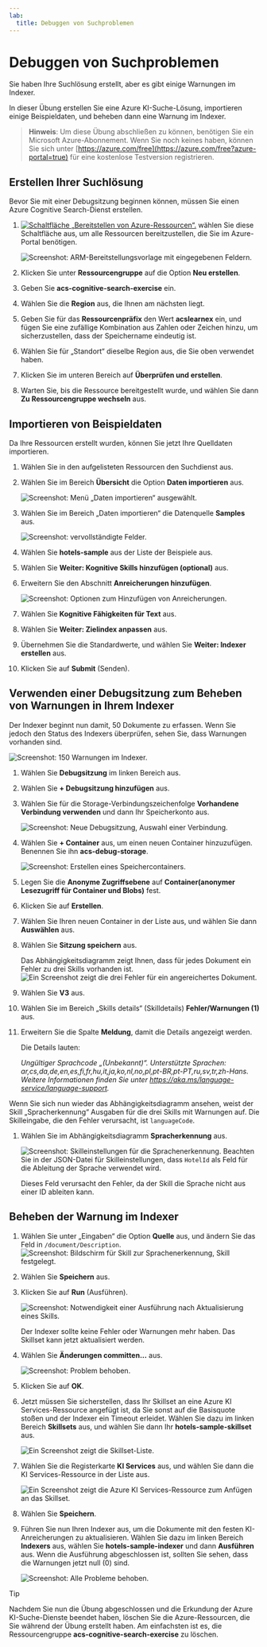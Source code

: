 ```yaml
---
lab:
  title: Debuggen von Suchproblemen
---
```


# Debuggen von Suchproblemen

Sie haben Ihre Suchlösung erstellt, aber es gibt einige Warnungen im Indexer.

In dieser Übung erstellen Sie eine Azure KI-Suche-Lösung, importieren einige Beispieldaten, und beheben dann eine Warnung im Indexer.

> **Hinweis**: Um diese Übung abschließen zu können, benötigen Sie ein Microsoft Azure-Abonnement. Wenn Sie noch keines haben, können Sie sich unter [https://azure.com/free](https://azure.com/free?azure-portal=true) für eine kostenlose Testversion registrieren.

## Erstellen Ihrer Suchlösung

Bevor Sie mit einer Debugsitzung beginnen können, müssen Sie einen Azure Cognitive Search-Dienst erstellen.

1. [![Schaltfläche „Bereitstellen von Azure-Ressourcen“.](../media/08-media/deploy-azure.svg)](https://portal.azure.com/#create/Microsoft.Template/uri/https%3A%2F%2Fraw.githubusercontent.com%2FAzure-Samples%2Fazure-search-knowledge-mining%2Fmaster%2Fazuredeploy.json) wählen Sie diese Schaltfläche aus, um alle Ressourcen bereitzustellen, die Sie im Azure-Portal benötigen.

    ![Screenshot: ARM-Bereitstellungsvorlage mit eingegebenen Feldern.](../media/08-media/arm-template-deployment.png)

1. Klicken Sie unter **Ressourcengruppe** auf die Option **Neu erstellen**.
1. Geben Sie **acs-cognitive-search-exercise** ein.
1. Wählen Sie die **Region** aus, die Ihnen am nächsten liegt.
1. Geben Sie für das **Ressourcenpräfix** den Wert **acslearnex** ein, und fügen Sie eine zufällige Kombination aus Zahlen oder Zeichen hinzu, um sicherzustellen, dass der Speichername eindeutig ist.
1. Wählen Sie für „Standort“ dieselbe Region aus, die Sie oben verwendet haben.
1. Klicken Sie im unteren Bereich auf **Überprüfen und erstellen**.
1. Warten Sie, bis die Ressource bereitgestellt wurde, und wählen Sie dann **Zu Ressourcengruppe wechseln** aus.

## Importieren von Beispieldaten

Da Ihre Ressourcen erstellt wurden, können Sie jetzt Ihre Quelldaten importieren.

1. Wählen Sie in den aufgelisteten Ressourcen den Suchdienst aus.

1. Wählen Sie im Bereich **Übersicht** die Option **Daten importieren** aus.

      ![Screenshot: Menü „Daten importieren“ ausgewählt.](../media/08-media/import-data.png)

1. Wählen Sie im Bereich „Daten importieren“ die Datenquelle **Samples** aus.

      ![Screenshot: vervollständigte Felder.](../media/08-media/import-data-selection-screen-small.png)

1. Wählen Sie **hotels-sample** aus der Liste der Beispiele aus.
1. Wählen Sie **Weiter: Kognitive Skills hinzufügen (optional)** aus.
1. Erweitern Sie den Abschnitt **Anreicherungen hinzufügen**.

    ![Screenshot: Optionen zum Hinzufügen von Anreicherungen.](../media/08-media/add-enrichments.png)

1. Wählen Sie **Kognitive Fähigkeiten für Text** aus.
1. Wählen Sie **Weiter: Zielindex anpassen** aus.
1. Übernehmen Sie die Standardwerte, und wählen Sie **Weiter: Indexer erstellen** aus.
1. Klicken Sie auf **Submit** (Senden).

## Verwenden einer Debugsitzung zum Beheben von Warnungen in Ihrem Indexer

Der Indexer beginnt nun damit, 50 Dokumente zu erfassen. Wenn Sie jedoch den Status des Indexers überprüfen, sehen Sie, dass Warnungen vorhanden sind.

![Screenshot: 150 Warnungen im Indexer.](../media/08-media/indexer-warnings.png)

1. Wählen Sie **Debugsitzung** im linken Bereich aus.

1. Wählen Sie **+ Debugsitzung hinzufügen** aus.

1. Wählen Sie für die Storage-Verbindungszeichenfolge **Vorhandene Verbindung verwenden** und dann Ihr Speicherkonto aus.

    ![Screenshot: Neue Debugsitzung, Auswahl einer Verbindung.](../media/08-media/connect-storage.png)
1. Wählen Sie **+ Container** aus, um einen neuen Container hinzuzufügen. Benennen Sie ihn **acs-debug-storage**.

    ![Screenshot: Erstellen eines Speichercontainers.](../media/08-media/create-storage-container.png)

1. Legen Sie die **Anonyme Zugriffsebene** auf **Container(anonymer Lesezugriff für Container und Blobs)** fest.

1. Klicken Sie auf **Erstellen**.
1. Wählen Sie Ihren neuen Container in der Liste aus, und wählen Sie dann **Auswählen** aus.

1. Wählen Sie **Sitzung speichern** aus.

    Das Abhängigkeitsdiagramm zeigt Ihnen, dass für jedes Dokument ein Fehler zu drei Skills vorhanden ist.
    ![Ein Screenshot zeigt die drei Fehler für ein angereichertes Dokument.](../media/08-media/warning-skill-selection.png)

1. Wählen Sie **V3** aus.
1. Wählen Sie im Bereich „Skills details“ (Skilldetails) **Fehler/Warnungen (1)** aus.
1. Erweitern Sie die Spalte **Meldung**, damit die Details angezeigt werden.

    Die Details lauten:

    *Ungültiger Sprachcode „(Unbekannt)“. Unterstützte Sprachen: ar,cs,da,de,en,es,fi,fr,hu,it,ja,ko,nl,no,pl,pt-BR,pt-PT,ru,sv,tr,zh-Hans. Weitere Informationen finden Sie unter https://aka.ms/language-service/language-support.*

Wenn Sie sich nun wieder das Abhängigkeitsdiagramm ansehen, weist der Skill „Spracherkennung“ Ausgaben für die drei Skills mit Warnungen auf. Die Skilleingabe, die den Fehler verursacht, ist `languageCode`.

1. Wählen Sie im Abhängigkeitsdiagramm **Spracherkennung** aus.

    ![Screenshot: Skilleinstellungen für die Sprachenerkennung.](../media/08-media/language-detection-error.png)
    Beachten Sie in der JSON-Datei für Skilleinstellungen, dass `HotelId` als Feld für die Ableitung der Sprache verwendet wird.

    Dieses Feld verursacht den Fehler, da der Skill die Sprache nicht aus einer ID ableiten kann.

## Beheben der Warnung im Indexer

1. Wählen Sie unter „Eingaben“ die Option **Quelle** aus, und ändern Sie das Feld in `/document/Description`.
    ![Screenshot: Bildschirm für Skill zur Sprachenerkennung, Skill festgelegt.](../media/08-media/language-detection-fix.png)
1. Wählen Sie **Speichern** aus.
1. Klicken Sie auf **Run** (Ausführen).

    ![Screenshot: Notwendigkeit einer Ausführung nach Aktualisierung eines Skills.](../media/08-media/rerun-debug-session.png)

    Der Indexer sollte keine Fehler oder Warnungen mehr haben. Das Skillset kann jetzt aktualisiert werden.

1. Wählen Sie **Änderungen committen...** aus.

    ![Screenshot: Problem behoben.](../media/08-media/error-fixed.png)
1. Klicken Sie auf **OK**.

1. Jetzt müssen Sie sicherstellen, dass Ihr Skillset an eine Azure KI Services-Ressource angefügt ist, da Sie sonst auf die Basisquote stoßen und der Indexer ein Timeout erleidet. Wählen Sie dazu im linken Bereich **Skillsets** aus, und wählen Sie dann Ihr **hotels-sample-skillset** aus.

    ![Ein Screenshot zeigt die Skillset-Liste.](../media/08-media/update-skillset.png)
1. Wählen Sie die Registerkarte **KI Services** aus, und wählen Sie dann die KI Services-Ressource in der Liste aus.

    ![Ein Screenshot zeigt die Azure KI Services-Ressource zum Anfügen an das Skillset.](../media/08-media/skillset-attach-service.png)
1. Wählen Sie **Speichern**.

1. Führen Sie nun Ihren Indexer aus, um die Dokumente mit den festen KI-Anreicherungen zu aktualisieren. Wählen Sie dazu im linken Bereich **Indexers** aus, wählen Sie **hotels-sample-indexer** und dann **Ausführen** aus.  Wenn die Ausführung abgeschlossen ist, sollten Sie sehen, dass die Warnungen jetzt null (0) sind.

    ![Screenshot: Alle Probleme behoben.](../media/08-media/warnings-fixed-indexer.png)

> [!TIP]
> Nachdem Sie nun die Übung abgeschlossen und die Erkundung der Azure KI-Suche-Dienste beendet haben, löschen Sie die Azure-Ressourcen, die Sie während der Übung erstellt haben. Am einfachsten ist es, die Ressourcengruppe **acs-cognitive-search-exercise** zu löschen.